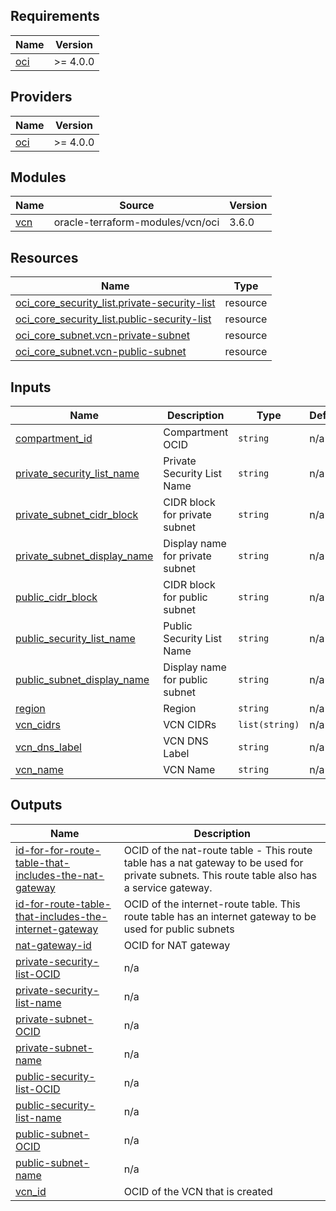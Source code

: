 ## Requirements

| Name | Version |
|------|---------|
| <a name="requirement_oci"></a> [oci](#requirement\_oci) | >= 4.0.0 |

## Providers

| Name | Version |
|------|---------|
| <a name="provider_oci"></a> [oci](#provider\_oci) | >= 4.0.0 |

## Modules

| Name | Source | Version |
|------|--------|---------|
| <a name="module_vcn"></a> [vcn](#module\_vcn) | oracle-terraform-modules/vcn/oci | 3.6.0 |

## Resources

| Name | Type |
|------|------|
| [oci_core_security_list.private-security-list](https://registry.terraform.io/providers/oracle/oci/latest/docs/resources/core_security_list) | resource |
| [oci_core_security_list.public-security-list](https://registry.terraform.io/providers/oracle/oci/latest/docs/resources/core_security_list) | resource |
| [oci_core_subnet.vcn-private-subnet](https://registry.terraform.io/providers/oracle/oci/latest/docs/resources/core_subnet) | resource |
| [oci_core_subnet.vcn-public-subnet](https://registry.terraform.io/providers/oracle/oci/latest/docs/resources/core_subnet) | resource |

## Inputs

| Name | Description | Type | Default | Required |
|------|-------------|------|---------|:--------:|
| <a name="input_compartment_id"></a> [compartment\_id](#input\_compartment\_id) | Compartment OCID | `string` | n/a | yes |
| <a name="input_private_security_list_name"></a> [private\_security\_list\_name](#input\_private\_security\_list\_name) | Private Security List Name | `string` | n/a | yes |
| <a name="input_private_subnet_cidr_block"></a> [private\_subnet\_cidr\_block](#input\_private\_subnet\_cidr\_block) | CIDR block for private subnet | `string` | n/a | yes |
| <a name="input_private_subnet_display_name"></a> [private\_subnet\_display\_name](#input\_private\_subnet\_display\_name) | Display name for private subnet | `string` | n/a | yes |
| <a name="input_public_cidr_block"></a> [public\_cidr\_block](#input\_public\_cidr\_block) | CIDR block for public subnet | `string` | n/a | yes |
| <a name="input_public_security_list_name"></a> [public\_security\_list\_name](#input\_public\_security\_list\_name) | Public Security List Name | `string` | n/a | yes |
| <a name="input_public_subnet_display_name"></a> [public\_subnet\_display\_name](#input\_public\_subnet\_display\_name) | Display name for public subnet | `string` | n/a | yes |
| <a name="input_region"></a> [region](#input\_region) | Region | `string` | n/a | yes |
| <a name="input_vcn_cidrs"></a> [vcn\_cidrs](#input\_vcn\_cidrs) | VCN CIDRs | `list(string)` | n/a | yes |
| <a name="input_vcn_dns_label"></a> [vcn\_dns\_label](#input\_vcn\_dns\_label) | VCN DNS Label | `string` | n/a | yes |
| <a name="input_vcn_name"></a> [vcn\_name](#input\_vcn\_name) | VCN Name | `string` | n/a | yes |

## Outputs

| Name | Description |
|------|-------------|
| <a name="output_id-for-for-route-table-that-includes-the-nat-gateway"></a> [id-for-for-route-table-that-includes-the-nat-gateway](#output\_id-for-for-route-table-that-includes-the-nat-gateway) | OCID of the nat-route table - This route table has a nat gateway to be used for private subnets. This route table also has a service gateway. |
| <a name="output_id-for-route-table-that-includes-the-internet-gateway"></a> [id-for-route-table-that-includes-the-internet-gateway](#output\_id-for-route-table-that-includes-the-internet-gateway) | OCID of the internet-route table. This route table has an internet gateway to be used for public subnets |
| <a name="output_nat-gateway-id"></a> [nat-gateway-id](#output\_nat-gateway-id) | OCID for NAT gateway |
| <a name="output_private-security-list-OCID"></a> [private-security-list-OCID](#output\_private-security-list-OCID) | n/a |
| <a name="output_private-security-list-name"></a> [private-security-list-name](#output\_private-security-list-name) | n/a |
| <a name="output_private-subnet-OCID"></a> [private-subnet-OCID](#output\_private-subnet-OCID) | n/a |
| <a name="output_private-subnet-name"></a> [private-subnet-name](#output\_private-subnet-name) | n/a |
| <a name="output_public-security-list-OCID"></a> [public-security-list-OCID](#output\_public-security-list-OCID) | n/a |
| <a name="output_public-security-list-name"></a> [public-security-list-name](#output\_public-security-list-name) | n/a |
| <a name="output_public-subnet-OCID"></a> [public-subnet-OCID](#output\_public-subnet-OCID) | n/a |
| <a name="output_public-subnet-name"></a> [public-subnet-name](#output\_public-subnet-name) | n/a |
| <a name="output_vcn_id"></a> [vcn\_id](#output\_vcn\_id) | OCID of the VCN that is created |
